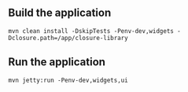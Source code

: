 ## Build the application

```
mvn clean install -DskipTests -Penv-dev,widgets -Dclosure.path=/app/closure-library
```


## Run the application

```
mvn jetty:run -Penv-dev,widgets,ui
```
